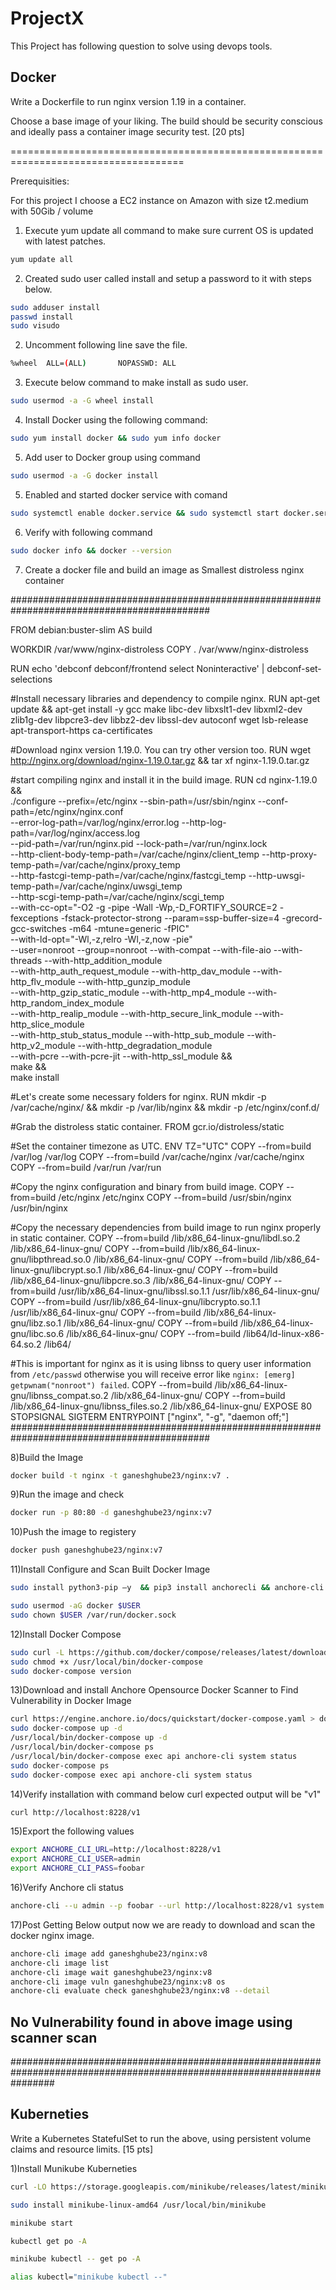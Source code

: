 # ProjectX
This Project has following question to solve using devops tools.

## Docker 

Write a Dockerfile to run nginx version 1.19 in a container.

Choose a base image of your liking. The build should be security conscious 
and ideally pass a container image security test. [20 pts]

====================================================================================

Prerequisities:

For this project I choose a EC2 instance on Amazon with size t2.medium with 50Gib / volume

1) Execute yum update all command to make sure current OS is updated with latest patches.
```bash
yum update all
```
2) Created sudo user called install and setup a password to it with steps below.
```bash
sudo adduser install
passwd install
sudo visudo
```

2) Uncomment following line save the file.
```bash
%wheel  ALL=(ALL)       NOPASSWD: ALL
```

3) Execute below command to make install as sudo user.
```bash
sudo usermod -a -G wheel install
```

4) Install Docker using the following command: 
```bash
sudo yum install docker && sudo yum info docker
```
5) Add user to Docker group using command 
```bash
sudo usermod -a -G docker install
```
5) Enabled and started docker service with comand 
```bash
sudo systemctl enable docker.service && sudo systemctl start docker.service
```
6) Verify with following command 
```bash
sudo docker info && docker --version
```

7) Create a docker file and build an image as Smallest distroless nginx container

############################################################################################

FROM debian:buster-slim AS build


WORKDIR /var/www/nginx-distroless
COPY . /var/www/nginx-distroless

RUN echo 'debconf debconf/frontend select Noninteractive' | debconf-set-selections

#Install necessary libraries and dependency to compile nginx.
RUN apt-get update && apt-get install -y gcc make libc-dev libxslt1-dev libxml2-dev zlib1g-dev libpcre3-dev libbz2-dev libssl-dev autoconf wget lsb-release apt-transport-https ca-certificates

#Download nginx version 1.19.0. You can try other version too.
RUN wget http://nginx.org/download/nginx-1.19.0.tar.gz && tar xf nginx-1.19.0.tar.gz

#start compiling nginx and install it in the build image.
RUN cd nginx-1.19.0 && \
./configure --prefix=/etc/nginx --sbin-path=/usr/sbin/nginx --conf-path=/etc/nginx/nginx.conf \
--error-log-path=/var/log/nginx/error.log --http-log-path=/var/log/nginx/access.log \
--pid-path=/var/run/nginx.pid --lock-path=/var/run/nginx.lock \
--http-client-body-temp-path=/var/cache/nginx/client_temp --http-proxy-temp-path=/var/cache/nginx/proxy_temp \
--http-fastcgi-temp-path=/var/cache/nginx/fastcgi_temp --http-uwsgi-temp-path=/var/cache/nginx/uwsgi_temp \
--http-scgi-temp-path=/var/cache/nginx/scgi_temp \
--with-cc-opt="-O2 -g -pipe -Wall -Wp,-D_FORTIFY_SOURCE=2 -fexceptions -fstack-protector-strong --param=ssp-buffer-size=4 -grecord-gcc-switches -m64 -mtune=generic -fPIC" \
--with-ld-opt="-Wl,-z,relro -Wl,-z,now -pie" \
--user=nonroot --group=nonroot --with-compat --with-file-aio --with-threads --with-http_addition_module \
--with-http_auth_request_module --with-http_dav_module --with-http_flv_module --with-http_gunzip_module \
--with-http_gzip_static_module --with-http_mp4_module --with-http_random_index_module \
--with-http_realip_module --with-http_secure_link_module --with-http_slice_module \
--with-http_stub_status_module --with-http_sub_module --with-http_v2_module --with-http_degradation_module \
--with-pcre --with-pcre-jit --with-http_ssl_module && \
make && \
make install

#Let's create some necessary folders for nginx.
RUN mkdir -p /var/cache/nginx/ && mkdir -p /var/lib/nginx && mkdir -p /etc/nginx/conf.d/

#Grab the distroless static container.
FROM gcr.io/distroless/static

#Set the container timezone as UTC.
ENV TZ="UTC"
COPY --from=build /var/log /var/log
COPY --from=build /var/cache/nginx /var/cache/nginx
COPY --from=build /var/run /var/run

#Copy the nginx configuration and binary from build image.
COPY --from=build /etc/nginx /etc/nginx
COPY --from=build /usr/sbin/nginx /usr/bin/nginx

#Copy the necessary dependencies from build image to run nginx properly in static container.
COPY --from=build /lib/x86_64-linux-gnu/libdl.so.2 /lib/x86_64-linux-gnu/
COPY --from=build /lib/x86_64-linux-gnu/libpthread.so.0 /lib/x86_64-linux-gnu/
COPY --from=build /lib/x86_64-linux-gnu/libcrypt.so.1 /lib/x86_64-linux-gnu/
COPY --from=build /lib/x86_64-linux-gnu/libpcre.so.3 /lib/x86_64-linux-gnu/
COPY --from=build /usr/lib/x86_64-linux-gnu/libssl.so.1.1 /usr/lib/x86_64-linux-gnu/
COPY --from=build /usr/lib/x86_64-linux-gnu/libcrypto.so.1.1 /usr/lib/x86_64-linux-gnu/
COPY --from=build /lib/x86_64-linux-gnu/libz.so.1 /lib/x86_64-linux-gnu/
COPY --from=build /lib/x86_64-linux-gnu/libc.so.6 /lib/x86_64-linux-gnu/
COPY --from=build /lib64/ld-linux-x86-64.so.2 /lib64/

#This is important for nginx as it is using libnss to query user information from `/etc/passwd` otherwise you will receive error like `nginx: [emerg] getpwnam("nonroot") failed`.
COPY --from=build /lib/x86_64-linux-gnu/libnss_compat.so.2 /lib/x86_64-linux-gnu/
COPY --from=build /lib/x86_64-linux-gnu/libnss_files.so.2 /lib/x86_64-linux-gnu/
EXPOSE 80
STOPSIGNAL SIGTERM
ENTRYPOINT ["nginx", "-g", "daemon off;"]
############################################################################################

8)Build the Image 
```bash
docker build -t nginx -t ganeshghube23/nginx:v7 .
```

9)Run the image and check
```bash
docker run -p 80:80 -d ganeshghube23/nginx:v7
```
10)Push the image to registery
```bash
docker push ganeshghube23/nginx:v7
```

11)Install Configure and Scan Built Docker Image
```bash
sudo install python3-pip –y  && pip3 install anchorecli && anchore-cli --help
```
```bash
sudo usermod -aG docker $USER
sudo chown $USER /var/run/docker.sock
```
12)Install Docker Compose 
```bash
sudo curl -L https://github.com/docker/compose/releases/latest/download/docker-compose-$(uname -s)-$(uname -m) -o /usr/local/bin/docker-compose
sudo chmod +x /usr/local/bin/docker-compose
sudo docker-compose version
```
13)Download and install Anchore Opensource Docker Scanner to Find Vulnerability in Docker Image
```bash
curl https://engine.anchore.io/docs/quickstart/docker-compose.yaml > docker-compose.yaml
sudo docker-compose up -d
/usr/local/bin/docker-compose up -d
/usr/local/bin/docker-compose ps
/usr/local/bin/docker-compose exec api anchore-cli system status
sudo docker-compose ps
sudo docker-compose exec api anchore-cli system status
```
14)Verify installation with command below
curl expected output will be "v1"
```bash
curl http://localhost:8228/v1
```

15)Export the following values
```bash
export ANCHORE_CLI_URL=http://localhost:8228/v1
export ANCHORE_CLI_USER=admin
export ANCHORE_CLI_PASS=foobar
```
16)Verify Anchore cli status
```bash
anchore-cli --u admin --p foobar --url http://localhost:8228/v1 system status
```

17)Post Getting Below output now we are ready to download and scan the docker nginx image.
```bash
anchore-cli image add ganeshghube23/nginx:v8
anchore-cli image list
anchore-cli image wait ganeshghube23/nginx:v8
anchore-cli image vuln ganeshghube23/nginx:v8 os
anchore-cli evaluate check ganeshghube23/nginx:v8 --detail
```
## No Vulnerability found in above image using scanner scan

########################################################################################################################

## Kuberneties

Write a Kubernetes StatefulSet to run the above, using persistent volume claims and
resource limits. [15 pts]


1)Install Munikube Kuberneties

```bash
curl -LO https://storage.googleapis.com/minikube/releases/latest/minikube-linux-amd64

sudo install minikube-linux-amd64 /usr/local/bin/minikube

minikube start

kubectl get po -A

minikube kubectl -- get po -A

alias kubectl="minikube kubectl --"
```

